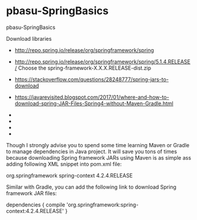 # pbasu-SpringBasics
pbasu-SpringBasics


Download libraries

* http://repo.spring.io/release/org/springframework/spring
* http://repo.spring.io/release/org/springframework/spring/5.1.4.RELEASE/
Choose the spring-framework-X.X.X.RELEASE-dist.zip

* https://stackoverflow.com/questions/28248777/spring-jars-to-download
* https://javarevisited.blogspot.com/2017/01/where-and-how-to-download-spring-JAR-Files-Spring4-without-Maven-Gradle.html
* 
* 
* 
* 


Though I strongly advise you to spend some time learning Maven or Gradle to manage dependencies in Java project. It will save you tons of times because downloading Spring framework JARs using Maven is as simple ass adding following XML snippet into pom.xml file:

<dependencies>
<dependency>
<groupId>org.springframework</groupId>
<artifactId>spring-context</artifactId>
<version>4.2.4.RELEASE</version>
</dependency>
</dependencies>

Similar with Gradle, you can add the following link to download Spring framework JAR files:

dependencies {
   compile 'org.springframework:spring-context:4.2.4.RELEASE'
}


